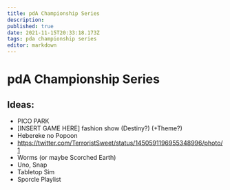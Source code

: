 ```yaml
---
title: pdA Championship Series
description: 
published: true
date: 2021-11-15T20:33:18.173Z
tags: pda championship series
editor: markdown
---
```


# pdA Championship Series

## Ideas:

- PICO PARK
- \[INSERT GAME HERE] fashion show (Destiny?) (+Theme?)
- Hebereke no Popoon
- https://twitter.com/TerroristSweet/status/1450591196955348996/photo/1
- Worms (or maybe Scorched Earth)
- Uno, Snap
- Tabletop Sim
- Sporcle Playlist